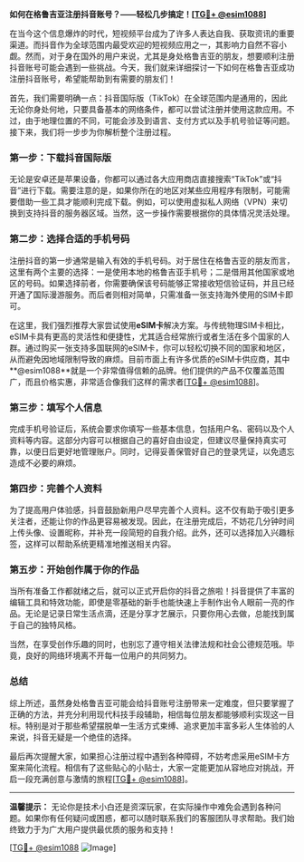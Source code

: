 **如何在格鲁吉亚注册抖音账号？——轻松几步搞定！[[TG💪+ @esim1088](https://t.me/s/esim1088)]**

在当今这个信息爆炸的时代，短视频平台成为了许多人表达自我、获取资讯的重要渠道。而抖音作为全球范围内最受欢迎的短视频应用之一，其影响力自然不容小觑。然而，对于身在国外的用户来说，尤其是身处格鲁吉亚的朋友，想要顺利注册抖音账号可能会遇到一些挑战。今天，我们就来详细探讨一下如何在格鲁吉亚成功注册抖音账号，希望能帮助到有需要的朋友们！

首先，我们需要明确一点：抖音国际版（TikTok）在全球范围内是通用的，因此无论你身处何地，只要具备基本的网络条件，都可以尝试注册并使用这款应用。不过，由于地理位置的不同，可能会涉及到语言、支付方式以及手机号验证等问题。接下来，我们将一步步为你解析整个注册过程。

### **第一步：下载抖音国际版**
无论是安卓还是苹果设备，你都可以通过各大应用商店直接搜索“TikTok”或“抖音”进行下载。需要注意的是，如果你所在的地区对某些应用程序有限制，可能需要借助一些工具才能顺利完成下载。例如，可以使用虚拟私人网络（VPN）来切换到支持抖音的服务器区域。当然，这一步操作需要根据你的具体情况灵活处理。

### **第二步：选择合适的手机号码**
注册抖音的第一步通常是输入有效的手机号码。对于居住在格鲁吉亚的朋友而言，这里有两个主要的选择：一是使用本地的格鲁吉亚手机号；二是借用其他国家或地区的号码。如果选择前者，你需要确保该号码能够正常接收短信验证码，并且已经开通了国际漫游服务。而后者则相对简单，只需准备一张支持海外使用的SIM卡即可。

在这里，我们强烈推荐大家尝试使用**eSIM卡**解决方案。与传统物理SIM卡相比，eSIM卡具有更高的灵活性和便捷性，尤其适合经常旅行或者生活在多个国家的人群。通过购买一张支持多国联网的eSIM卡，你可以轻松切换不同的国家和地区，从而避免因地域限制导致的麻烦。目前市面上有许多优质的eSIM卡供应商，其中**@esim1088**就是一个非常值得信赖的品牌。他们提供的产品不仅覆盖范围广，而且价格实惠，非常适合像我们这样的需求者[[TG💪+ @esim1088](https://t.me/s/esim1088)]。

### **第三步：填写个人信息**
完成手机号验证后，系统会要求你填写一些基本信息，包括用户名、密码以及个人资料等内容。这部分内容可以根据自己的喜好自由设定，但建议尽量保持真实可靠，以便日后更好地管理账户。同时，记得妥善保管好自己的登录凭证，以免遗忘造成不必要的麻烦。

### **第四步：完善个人资料**
为了提高用户体验感，抖音鼓励新用户尽早完善个人资料。这不仅有助于吸引更多关注者，还能让你的作品更容易被发现。因此，在注册完成后，不妨花几分钟时间上传头像、设置昵称，并补充一段简短的自我介绍。此外，还可以选择加入兴趣标签，这样可以帮助系统更精准地推送相关内容。

### **第五步：开始创作属于你的作品**
当所有准备工作都就绪之后，就可以正式开启你的抖音之旅啦！抖音提供了丰富的编辑工具和特效功能，即使是零基础的新手也能快速上手制作出令人眼前一亮的作品。无论是记录日常生活点滴，还是分享才艺展示，只要你用心去做，总能找到属于自己的独特风格。

当然，在享受创作乐趣的同时，也别忘了遵守相关法律法规和社会公德规范哦。毕竟，良好的网络环境离不开每一位用户的共同努力。

### **总结**
综上所述，虽然身处格鲁吉亚可能会给抖音账号注册带来一定难度，但只要掌握了正确的方法，并充分利用现代科技手段辅助，相信每位朋友都能够顺利实现这一目标。特别是对于那些希望摆脱单一生活方式束缚、追求更加丰富多彩人生体验的人来说，抖音无疑是一个绝佳的选择。

最后再次提醒大家，如果担心注册过程中遇到各种障碍，不妨考虑采用eSIM卡方案来简化流程。相信有了这些贴心的小贴士，大家一定能更加从容地应对挑战，开启一段充满创意与激情的旅程[[TG💪+ @esim1088](https://t.me/s/esim1088)]。

---

**温馨提示：**
无论你是技术小白还是资深玩家，在实际操作中难免会遇到各种问题。如果你有任何疑问或困惑，都可以随时联系我们的客服团队寻求帮助。我们始终致力于为广大用户提供最优质的服务和支持！

[[TG💪+ @esim1088](https://t.me/s/esim1088) ![Image](https://i.postimg.cc/4NQfJmqS/Snipaste-2025-05-13-00-14-12.png)]